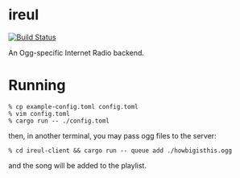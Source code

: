 ireul
=====

[![Build Status](https://travis-ci.org/infinityb/ireul.svg?branch=master)](https://travis-ci.org/infinityb/ireul)

An Ogg-specific Internet Radio backend.

Running
=======

    % cp example-config.toml config.toml
    % vim config.toml
    % cargo run -- ./config.toml

then, in another terminal, you may pass ogg files to the server:

    % cd ireul-client && cargo run -- queue add ./howbigisthis.ogg

and the song will be added to the playlist.
